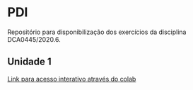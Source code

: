 # PDI

Repositório para disponibilização dos exercícios da disciplina DCA0445/2020.6.

## Unidade 1

[Link para acesso interativo através do colab](<https://colab.research.google.com/github/cefasr/PDI/blob/main/Exercícios Unidade 1.ipnb>)
